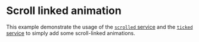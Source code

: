 # Scroll linked animation

This example demonstrate the usage of the [`scrolled` service](/api/methods-hooks-services.html#scrolled) and the [`ticked` service](/api/methods-hooks-services.html#ticked) to simply add some scroll-linked animations.

<script setup>
  const tabs = [
    {
      label: 'ScrollLinkedAnimation.js',
    },
    {
      label: 'ScrollLinkedAnimation.html',
    },
    {
      label: 'app.js',
    },
  ];
</script>

<PreviewIframe src="./ScrollLinkedAnimation.story.html" />

<Tabs :items="tabs">
  <template #content-1>

<<< ./guide/recipes/scroll-linked-animation/ScrollLinkedAnimation.js

  </template>
  <template #content-2>

<<< ./guide/recipes/scroll-linked-animation/ScrollLinkedAnimation.html

  </template>
  <template #content-3>

```js
import { Base, createApp } from '@studiometa/js-toolkit';
import ScrollLinkedAnimation from './ScrollLinkedAnimation.js';

class App extends Base {
  static config = {
    name: 'App',
    components: {
      ScrollLinkedAnimation,
    },
  };
}

export default createApp(App, document.body);
```

  </template>
</Tabs>
